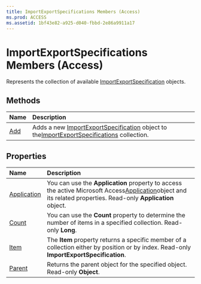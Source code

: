 ```yaml
---
title: ImportExportSpecifications Members (Access)
ms.prod: ACCESS
ms.assetid: 1bf43e82-a925-d040-fbbd-2e86a9911a17
---
```



# ImportExportSpecifications Members (Access)


Represents the collection of available [ImportExportSpecification](importexportspecification-object-access.md) objects.


## Methods



|**Name**|**Description**|
|:-----|:-----|
|[Add](importexportspecifications-add-method-access.md)|Adds a new [ImportExportSpecification](importexportspecification-object-access.md) object to the[ImportExportSpecifications](importexportspecifications-object-access.md) collection.|

## Properties



|**Name**|**Description**|
|:-----|:-----|
|[Application](importexportspecifications-application-property-access.md)|You can use the  **Application** property to access the active Microsoft Access[Application](application-object-access.md)object and its related properties. Read-only  **Application** object.|
|[Count](importexportspecifications-count-property-access.md)|You can use the  **Count** property to determine the number of items in a specified collection. Read-only **Long**.|
|[Item](importexportspecifications-item-property-access.md)|The  **Item** property returns a specific member of a collection either by position or by index. Read-only **ImportExportSpecification**.|
|[Parent](importexportspecifications-parent-property-access.md)|Returns the parent object for the specified object. Read-only  **Object**.|

